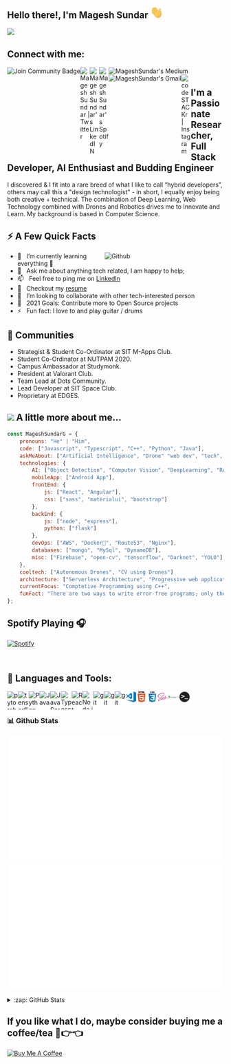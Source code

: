 <h2> Hello there!, I'm Magesh Sundar <img src="https://raw.githubusercontent.com/ABSphreak/ABSphreak/master/gifs/Hi.gif" width="30px"></h2>

![](https://visitor-badge.glitch.me/badge?page_id=MageshSundarG.MageshSundarG)

<h2> Connect with me: </h2>


<!-- <a href="https://discord.gg/bETQvbNubM">
  <img align="left" alt="MageshSundar's Discord" width="22px" src="https://raw.githubusercontent.com/peterthehan/peterthehan/master/assets/discord.svg" />
</a> -->
<a href="https://discord.gg/bETQvbNubM">
<img align="left" src="https://img.shields.io/discord/733027681184251937.svg?style=flat&label=Join%20Community&color=7289DA" alt="Join Community Badge"/>
</a>
<a href="https://twitter.com/MageshSundarG">
  <img align="left" alt="Magesh Sundar | Twitter" width="22px" src="https://raw.githubusercontent.com/peterthehan/peterthehan/master/assets/twitter.svg" />
</a>
<a href="https://www.linkedin.com/in/magesh-sundar-965ba2190/">
  <img align="left" alt="MageshSundar's LinkedIN" width="22px" src="https://raw.githubusercontent.com/peterthehan/peterthehan/master/assets/linkedin.svg" />
</a>
<a href="https://open.spotify.com/user/sz32rkhk8k4f6sdmsebhsbzm2">
  <img align="left" alt="MageshSundar's Spotify" width="22px" src="https://raw.githubusercontent.com/peterthehan/peterthehan/master/assets/spotify.svg" />
</a>
<a href="https://medium.com/@gpk.magsun/about">
<img align="left" alt="MageshSundar's Medium" src="https://img.shields.io/badge/Medium-12100E?style=for-the-badge&logo=medium&logoColor=white" />
</a>&nbsp;&nbsp;
<a href="mailto:gpk.magsun@gmail.com.com">
 <img align="left" alt="MageshSundar's Gmail" src="https://img.shields.io/badge/Gmail-D14836?style=for-the-badge&logo=gmail&logoColor=white" />        
</a>&nbsp;&nbsp;
<a href="mailto:gpk.magsun@gmail.com.com">
 <img align="left" alt="codeSTACKr | Instagram" width="22px" src="https://cdn.jsdelivr.net/npm/simple-icons@v3/icons/instagram.svg" />     
</a>



<br />

## I'm a Passionate Researcher, Full Stack Developer, AI Enthusiast and Budding Engineer

I discovered & I fit into a rare breed of what I like to call “hybrid developers”, others may call this a "design technologist" - in short, I equally enjoy being both creative + technical. The combination of Deep Learning, Web Technology combined with Drones and Robotics drives me to Innovate and Learn. My background is based in Computer Science.

<h2>⚡️ A Few Quick Facts</h2>

<!-- Any image aligned to the right. Beware the width -->
<img width="55%" align="right" alt="Github" src="https://raw.githubusercontent.com/onimur/.github/master/.resources/git-header.svg" />

- 🌱 &nbsp; I’m currently learning everything 🤣
- 💬 &nbsp; Ask me about anything tech related, I am happy to help;
- 📫 &nbsp; Feel free to ping me on [LinkedIn](https://www.linkedin.com/in/magesh-sundar-965ba2190/)
- 📝 &nbsp; Checkout my [resume](https://docs.google.com/document/d/1qjyPFTYELyLwbAV7Xjz__9mVv6JelfJjuF4mfPlgFLY/edit?usp=sharing)
- 👯 &nbsp; I’m looking to collaborate with other tech-interested person
- 🥅 &nbsp; 2021 Goals: Contribute more to Open Source projects
- ⚡ &nbsp; Fun fact: I love to  and play guitar / drums

## 👯 Communities

* Strategist & Student Co-Ordinator at SIT M-Apps Club.
* Student Co-Ordinator at NUTPAM 2020.
* Campus Ambassador at Studymonk. 
* President at Valorant Club.
* Team Lead at Dots Community.
* Lead Developer at SIT Space Club.
* Proprietary at EDGES.

## <img src="https://media.giphy.com/media/VgCDAzcKvsR6OM0uWg/giphy.gif" width="50"> A little more about me...  

```javascript
const MageshSundarG = {
    pronouns: "He" | "Him",
    code: ["Javascript", "Typescript", "C++", "Python", "Java"],
    askMeAbout: ["Artificial Intelligence", "Drone" "web dev", "tech", "app dev"],
    technologies: {
        AI: ["Object Detection", "Computer Vision", "DeepLearning", "Reinforcement Learning"]
        mobileApp: ["Android App"],
        frontEnd: {
            js: ["React", "Angular"],
            css: ["sass", "materialui", "bootstrap"]
        },
        backEnd: {
            js: ["node", "express"],
            python: ["flask"]
        },
        devOps: ["AWS", "Docker🐳", "Route53", "Nginx"],
        databases: ["mongo", "MySql", "DynamoDB"],
        misc: ["Firebase", "open-cv", "tensorflow", "Darknet", "YOLO"]
    },
    cooltech: ["Autonomous Drones", "CV using Drones"]
    architecture: ["Serverless Architecture", "Progressive web applications", "Single page applications"],
    currentFocus: "Comptetive Programming using C++",
    funFact: "There are two ways to write error-free programs; only the third one works"
};
```

<h2> Spotify Playing 🎧 </h2>


[![Spotify](https://novatorem-mageshsundarg.vercel.app/api/spotify)](https://open.spotify.com/user/sz32rkhk8k4f6sdmsebhsbzm2)


<br />


<h2> 🔨 Languages and Tools: </h2>


<a href="https://pytorch.org/" target="_blank"> <img align="left" src="https://raw.githubusercontent.com/rahul-jha98/github_readme_icons/main/language_and_tools/square/pytorch/pytorch.svg" alt="pytorch" width="25" height="42px"/> </a> 
<a href="https://www.tensorflow.org" target="_blank"> <img align="left" src="https://raw.githubusercontent.com/rahul-jha98/github_readme_icons/main/language_and_tools/square/tensorflow/tensorflow.svg" alt="tensorflow" width="25" height="42px"/> </a> 
<a href="https://www.python.org" target="_blank"><img align="left" alt="Python" width="25" height ="42px" src="https://raw.githubusercontent.com/rahul-jha98/github_readme_icons/main/language_and_tools/square/python/python.svg"></a>
<a href="https://www.java.com" target="_blank"><img align="left" alt="Java" width="25" height ="42px" src="https://raw.githubusercontent.com/rahul-jha98/github_readme_icons/main/language_and_tools/square/java/java.svg"></a>
<a href="https://developer.mozilla.org/en-US/docs/Web/JavaScript" target="_blank"> <img align="left" alt="JavaScript" width="25" height ="42px"  src="https://raw.githubusercontent.com/rahul-jha98/github_readme_icons/main/language_and_tools/square/javascript/javascript.svg"> </a>
<a href="https://www.typescriptlang.org/" target="_blank"><img align="left" alt="Typescirpt" width="25" height ="42px" src="https://raw.githubusercontent.com/rahul-jha98/github_readme_icons/main/language_and_tools/square/typescript/typescript.svg"></a>
<a href="https://reactjs.org/" target="_blank"> <img align="left" alt="React" width="25" height ="42px" src="https://raw.githubusercontent.com/rahul-jha98/github_readme_icons/main/language_and_tools/square/react/react.svg"></a>
<a href="https://nodejs.org" target="_blank"><img align="left" alt="Node.js" width="25" height ="42px" src="https://raw.githubusercontent.com/rahul-jha98/github_readme_icons/main/language_and_tools/square/node/node.svg"></a>
<a href="https://git-scm.com/" target="_blank"> <img src="https://raw.githubusercontent.com/rahul-jha98/github_readme_icons/main/language_and_tools/square/git-scm/git-scm.svg" align="left" alt="git" width="25" height='42px'/></a>
<a href="https://angular.io/" target="_blank"> <img src="https://raw.githubusercontent.com/rahul-jha98/github_readme_icons/main/language_and_tools/square/angular/angular.svg" align="left" alt="git" width="25" height='42px'/></a>
<a href="https://www.cplusplus.com/" target="_blank"> <img src="https://raw.githubusercontent.com/rahul-jha98/github_readme_icons/main/language_and_tools/square/c%2B%2B/c%2B%2B.svg" align="left" alt="git" width="25" height='42px'/></a>
<img align="left" alt="Visual Studio Code" align="left" height='25px' src="https://raw.githubusercontent.com/github/explore/80688e429a7d4ef2fca1e82350fe8e3517d3494d/topics/visual-studio-code/visual-studio-code.png" />
<img align="left" alt="HTML5" align="left" width="25" height='25px' src="https://raw.githubusercontent.com/github/explore/80688e429a7d4ef2fca1e82350fe8e3517d3494d/topics/html/html.png" />
<img align="left" alt="CSS3" align="left" width="25" height='25px' src="https://raw.githubusercontent.com/github/explore/80688e429a7d4ef2fca1e82350fe8e3517d3494d/topics/css/css.png" />
<img align="left" alt="Sass" align="left" width="25" height='25px' src="https://raw.githubusercontent.com/github/explore/80688e429a7d4ef2fca1e82350fe8e3517d3494d/topics/sass/sass.png" />
<img align="left" alt="MongoDB" align="left" width="25" height='25px' src="https://raw.githubusercontent.com/github/explore/80688e429a7d4ef2fca1e82350fe8e3517d3494d/topics/mongodb/mongodb.png" />
<img align="left" alt="Terminal" align="left" width="25" height='25px' src="https://raw.githubusercontent.com/github/explore/80688e429a7d4ef2fca1e82350fe8e3517d3494d/topics/terminal/terminal.png" />

<br />
<br />

### 📊 Github Stats

<a href='https://github.com/MageshSundarG/mageshsundar-stats'>
  
![Stats Overview](https://github.com/MageshSundarG/mageshsundar-stats/blob/master/generated/overview.svg)
![Most Used Languages](https://github.com/MageshSundarG/mageshsundar-stats/blob/master/generated/languages.svg)

</a>

<details>
  <summary>:zap: GitHub Stats</summary>

  <img align="left" alt="codeSTACKr's GitHub Stats" src="https://github-readme-stats.vercel.app/api?username=MageshSundarG&show_icons=true&count_private=true" />

</details>

<h2> If you like what I do, maybe consider buying me a coffee/tea 🥺👉👈 </h2>

<a href="https://www.buymeacoffee.com/mageshsundarg" target="_blank"><img src="https://cdn.buymeacoffee.com/buttons/v2/default-red.png" alt="Buy Me A Coffee" width="150" ></a>


